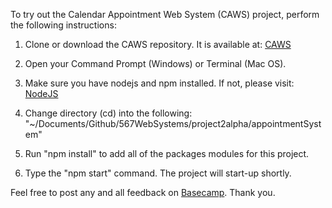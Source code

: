 To try out the Calendar Appointment Web System (CAWS) project, perform the following instructions:

1) Clone or download the CAWS repository. It is available at: [CAWS](https://github.com/567WebSystems/project2alpha)

2) Open your Command Prompt (Windows) or Terminal (Mac OS).

3) Make sure you have nodejs and npm installed. If not, please visit: [NodeJS](https://nodejs.org/en/)

4) Change directory (cd) into the following: "~/Documents/Github/567WebSystems/project2alpha/appointmentSystem"

5) Run "npm install" to add all of the packages modules for this project.

6) Type the "npm start" command. The project will start-up shortly.

Feel free to post any and all feedback on [Basecamp](https://launchpad.37signals.com/bc3/3630934/signin). Thank you.
